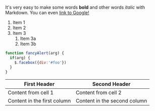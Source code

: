 It's very easy to make some words **bold** and other words *italic* with Markdown. You can even [link to Google!](http://google.com)


1. Item 1
1. Item 2
1. Item 3
   1. Item 3a
   1. Item 3b
   
   
```javascript
function fancyAlert(arg) {
  if(arg) {
    $.facebox({div:'#foo'})
  }
}
```

First Header | Second Header
------------ | -------------
Content from cell 1 | Content from cell 2
Content in the first column | Content in the second column